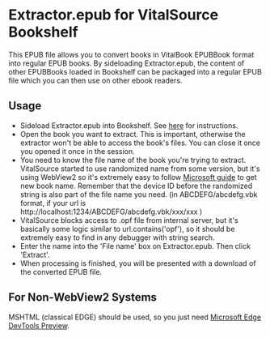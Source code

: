 Extractor.epub for VitalSource Bookshelf
========================================

This EPUB file allows you to convert books in VitalBook EPUBBook format into regular EPUB books.
By sideloading Extractor.epub, the content of other EPUBBooks loaded in Bookshelf can be packaged
into a regular EPUB file which you can then use on other ebook readers.

Usage
-----
* Sideload Extractor.epub into Bookshelf. See [here](https://support.vitalsource.com/hc/en-us/articles/203256896-Side-load-EPUB-files-to-Bookshelf-for-Mac-PC) for instructions.
* Open the book you want to extract. This is important, otherwise the extractor won't be able to access the book's files. You can close it once you opened it once in the session.
* You need to know the file name of the book you're trying to extract. VitalSource started to use randomized name from some version, but it's using WebView2 so it's extremely easy to follow [Microsoft guide](https://learn.microsoft.com/en-us/microsoft-edge/webview2/how-to/remote-debugging-desktop) to get new book name. Remember that the device ID before the randomized string is also part of the file name you need. (in ABCDEFG/abcdefg.vbk format, if your url is http://localhost:1234/ABCDEFG/abcdefg.vbk/xxx/xxx )
* VitalSource blocks access to .opf file from internal server, but it's basically some logic similar to url.contains('opf'), so it should be extremely easy to find in any debugger with string search.
* Enter the name into the 'File name' box on Extractor.epub. Then click 'Extract'.
* When processing is finished, you will be presented with a download of the converted EPUB file.

For Non-WebView2 Systems
---------------
MSHTML (classical EDGE) should be used, so you just need [Microsoft Edge DevTools Preview](https://apps.microsoft.com/detail/9mzbfrmz0mnj?hl=en-US&gl=US).

